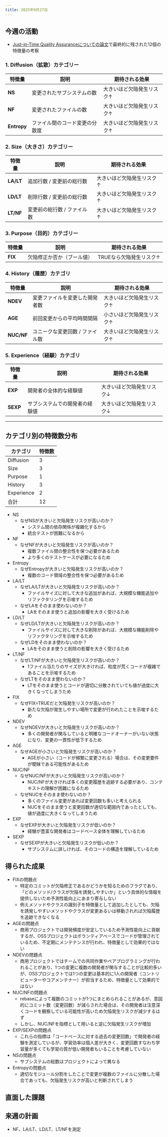 ```yaml
---
title: 2025年9月27日
---
```

## 今週の活動
- [Just-in-Time Quality  Assuranceについての論文](https://ieeexplore.ieee.org/document/6341763)で最終的に残された12個の特徴量の考察
### 1. Diffusion（拡散）カテゴリー

| 特徴量         | 説明              | 期待される効果       |
| ----------- | --------------- | ------------- |
| **NS**      | 変更されたサブシステムの数   | 大きいほど欠陥発生リスク↑ |
| **NF**      | 変更されたファイルの数     | 大きいほど欠陥発生リスク↑ |
| **Entropy** | ファイル間のコード変更の分散度 | 大きいほど欠陥発生リスク↑ |
### 2. Size（大きさ）カテゴリー

| 特徴量       | 説明              | 期待される効果       |
| --------- | --------------- | ------------- |
| **LA/LT** | 追加行数 / 変更前の総行数  | 大きいほど欠陥発生リスク↑ |
| **LD/LT** | 削除行数 / 変更前の総行数  | 大きいほど欠陥発生リスク↑ |
| **LT/NF** | 変更前の総行数 / ファイル数 | 大きいほど欠陥発生リスク↑ |
### 3. Purpose（目的）カテゴリー

| 特徴量     | 説明            | 期待される効果        |
| ------- | ------------- | -------------- |
| **FIX** | 欠陥修正か否か（ブール値） | TRUEなら欠陥発生リスク↑ |
### 4. History（履歴）カテゴリ

| 特徴量        | 説明                | 期待される効果       |
| ---------- | ----------------- | ------------- |
| **NDEV**   | 変更ファイルを変更した開発者数   | 大きいほど欠陥発生リスク↑ |
| **AGE**    | 前回変更からの平均時間間隔     | 小さいほど欠陥発生リスク↑ |
| **NUC/NF** | ユニークな変更回数 / ファイル数 | 大きいほど欠陥発生リスク↑ |
### 5. Experience（経験）カテゴリ

| 特徴量      | 説明              | 期待される効果       |
| -------- | --------------- | ------------- |
| **EXP**  | 開発者の全体的な経験値     | 大きいほど欠陥発生リスク↓ |
| **SEXP** | サブシステムでの開発者の経験値 | 大きいほど欠陥発生リスク↓ |

---

## カテゴリ別の特徴数分布

| カテゴリ       | 特徴数 |
| ---------- | --- |
| Diffusion  | 3   |
| Size       | 3   |
| Purpose    | 1   |
| History    | 3   |
| Experience | 2   |
| 合計         | 12  |

- NS
	- なぜNSが大きいと欠陥発生リスクが高いのか？
		- システム間の依存関係が複雑化するから
		- 統合テストが困難になるから
- NF
	- なぜNFが大きいと欠陥発生リスクが高いのか？
		- 複数ファイル間の整合性を保つ必要があるため
		- より多くのテストケースが必要になるため
- Entropy
	- なぜEntropyが大きいと欠陥発生リスクが高いのか？
		- 複数のコード領域の整合性を保つ必要があるため
- LA/LT
	- なぜLA/LTが大きいと欠陥発生リスクが高いのか？
		- ファイルサイズに対して大きな追加があれば、大規模な機能追加やリファクタリングを示唆するため
	- なぜLAをそのまま使わないのか？
		- LAをそのまま使うと追加の影響を大きく受けるため
- LD/LT
	- なぜLD/LTが大きいと欠陥発生リスクが高いのか？
		- ファイルサイズに対して大きな削除があれば、大規模な機能削除やリファクタリングを示唆するため
	- なぜLDをそのまま使わないのか？
		- LAをそのまま使うと削除の影響を大きく受けるため
- LT/NF
	- なぜLT/NFが大きいと欠陥発生リスクが高いのか？
		- 1ファイル当たりのサイズが大きければ、粒度が荒くコードが複雑であることを示唆するため
	- なぜLTをそのまま使わないのか？
		- LTをそのまま使うとコードが適切に分散されていても値が過度に大きくなってしまうため
- FIX
	- なぜFIX=TRUEだと欠陥発生リスクが高いのか？
		- 新たな欠陥が発生しやすい場所で変更が行われたことを示唆するため
- NDEV
	- なぜNDEVが大きいと欠陥発生リスクが高いのか？
		- 多くの開発者が関与していると明確なコードオーナーがいない状態になり、変更の一貫性が低下するため
- AGE
	- なぜAGEが小さいと欠陥発生リスクが高いのか？
		- AGEが小さい（コードが頻繁に変更される）場合は、その変更要件が曖昧である可能性があるため
- NUC/NF
	- なぜNUC/NFが大きいと欠陥発生リスクが高いのか？
		- NUC/NFが大きければ多くの変更履歴を追跡する必要があり、コンテキストの理解が困難になるため
	- なぜNUCをそのまま使わないのか？
		- 多くのファイル変更があれば変更回数も多いと考えられる
		- NUCをそのまま使うと変更回数が適切な範囲内であったとしても、値が過度に大きくなってしまうため
- EXP
	- なぜEXPが大きいと欠陥発生リスクが低いのか？
		- 経験が豊富な開発者はコードベース全体を理解しているため
- SEXP
	- なぜSEXPが大きいと欠陥発生リスクが低いのか？
		- サブシステムに詳しければ、そのコードの構造を理解しているため
## 得られた成果
- FIXの問題点
	- 特定のコミットが欠陥修正であるかどうかを知るためのフラグであり、「どのメソッド/クラスが欠陥を誘発しやすいか」という具体的な情報を提供しないため予測性能向上にあまり寄与しない
	- 例えメソッドやクラスの識別子を特徴量として追加したとしても、欠陥を誘発しやすいメソッドやクラスが変更あるいは移動されれば欠陥履歴を追跡できなくなる
- AGEの問題点
	- 商用プロジェクトでは開発頻度が安定しているため予測性能向上に貢献するが、OSSプロジェクトはボランティアベースでコードが管理されているため、不定期にメンテナンスが行われ、特徴量として効果的ではない
- NDEVの問題点
	- 商用プロジェクトではチームでの共同作業やペアプログラミングが行われることがあり、1つの変更に複数の開発者が関与することが比較的多いが、OSSプロジェクトでは1つの変更は基本的に1人の開発者（コントリビューターやコアメンテナー）が担当するため、特徴量として効果的ではない
- NUC/NFの問題点
	- rebaseによって複数のコミットが1つにまとめられることがあるが、意図的にコミット数（変更回数）が減らされた場合は、その開発者は注意深くコードを観察している可能性が高いため欠陥発生リスクが減少するはず
	- しかし、NUC/NFを指標として用いると逆に欠陥発生リスクが増加
- EXP/SEXPの問題点
	- これらの指標は「コードベースに対する過去の変更回数」で開発者の経験を測定しているが、学習効率は個人差が大きく、変更回数すなわち学習量が多くても学習の質が低い開発者もいることを考慮していない
- NSの問題点
	- サブシステムの総数はプロジェクトによって異なる
- Entropyの問題点
	- 適切なモジュール分割をしたことで変更が複数のファイルに分散した場合であっても、欠陥発生リスクが高いと判断されてしまう
## 直面した課題
## 来週の計画
- NF、LA/LT、LD/LT、LT/NFを測定